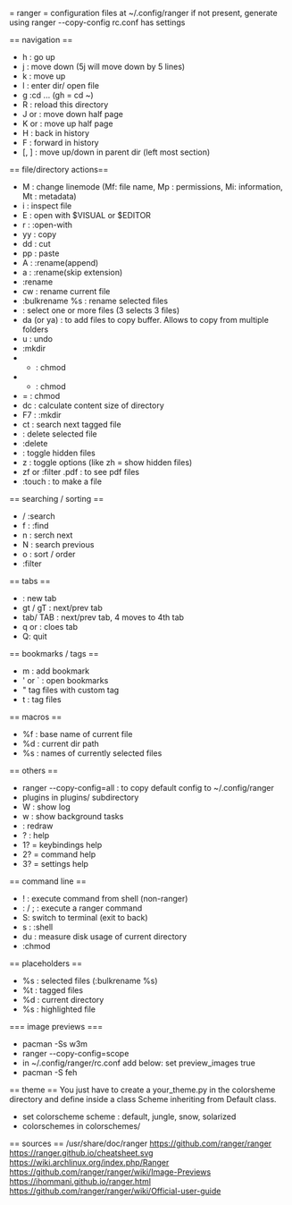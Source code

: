 = ranger =
configuration files at ~/.config/ranger
if not present, generate using ranger --copy-config
rc.conf has settings

== navigation ==
* h : go up
* j : move down (5j will move down by 5 lines)
* k : move up
* l : enter dir/ open file
* g :cd ...  (gh = cd ~)
* R : reload this directory
* J or <c-D> : move down half page
* K or <c-U> : move up half page
* H : back in history
* F : forward in history
* [, ] : move up/down in parent dir (left most section)


== file/directory actions==
* M : change linemode (Mf: file name, Mp : permissions, Mi: information, Mt : metadata)
* i : inspect file
* E : open with $VISUAL or $EDITOR
* r : :open-with
* yy : copy
* dd : cut
* pp : paste
* A : :rename(append)
* a : :rename(skip extension)
* :rename <newName>
* cw : rename current file
* :bulkrename %s : rename selected files
* <space> : select one or more files (3<space> selects 3 files)
* da (or ya) : to add files to copy buffer. Allows to copy from multiple folders
* u : undo
* :mkdir <dirname>
* - : chmod
* + : chmod
* = : chmod
* dc : calculate content size of directory
* F7 : :mkdir
* ct : search next tagged file
* <delete> : delete selected file
* :delete
* <C-h> : toggle hidden files
* z : toggle options (like zh = show hidden files)
* zf or :filter .pdf : to see pdf files
* :touch : to make a file

== searching / sorting ==
* / :search
* f : :find
* n : serch next
* N : search previous
* o : sort / order
* :filter <text>

== tabs ==
* <c-n> : new tab
* gt / gT : next/prev tab
* tab/ TAB : next/prev tab, 4<tab> moves to 4th tab
* q or <C-w>: cloes tab
* Q: quit

== bookmarks / tags ==
* m<a-z> : add bookmark
* ' or ` : open bookmarks
* " tag files with custom tag
* t : tag files

== macros ==
* %f : base name of current file
* %d : current dir path
* %s : names of currently selected files


== others ==
* ranger --copy-config=all : to copy default config to ~/.config/ranger
* plugins in plugins/ subdirectory
* W : show log
* w : show background tasks
* <c-L> : redraw
* ? : help
* 1? = keybindings help
* 2? = command help
* 3? = settings help

== command line ==
* ! : execute command from shell (non-ranger)
* : / ; : execute a ranger command
* S:  switch to terminal (exit to back)
* s : :shell
* du : measure disk usage of current directory
* :chmod

== placeholders ==
* %s : selected files (:bulkrename %s)
* %t : tagged files
* %d : current directory
* %s : highlighted file

=== image previews ===
* pacman -Ss w3m
* ranger --copy-config=scope
* in ~/.config/ranger/rc.conf add below:
  set preview_images true
* pacman -S feh

== theme ==
You just have to create a your_theme.py in the colorsheme directory and define inside a class Scheme inheriting from Default class.
* set colorscheme scheme : default, jungle, snow, solarized
* colorschemes in colorschemes/

== sources ==
/usr/share/doc/ranger
https://github.com/ranger/ranger
https://ranger.github.io/cheatsheet.svg
https://wiki.archlinux.org/index.php/Ranger
https://github.com/ranger/ranger/wiki/Image-Previews
https://ihommani.github.io/ranger.html
https://github.com/ranger/ranger/wiki/Official-user-guide
